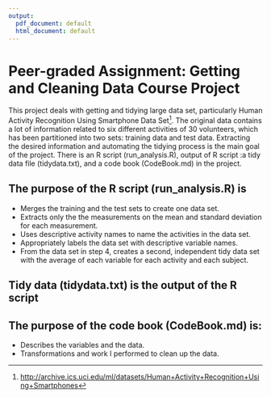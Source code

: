 ```yaml
---
output:
  pdf_document: default
  html_document: default
---
```

# Peer-graded Assignment: Getting and Cleaning Data Course Project 

This project deals with getting and tidying large data set, particularly Human 
Activity Recognition Using Smartphone Data Set[^1]. 
The original data contains a lot of information related to six different 
activities of 30 volunteers, which has been partitioned into two sets: training
data and test data. Extracting the desired information and automating the tidying 
process is the main goal of the project. There is an R script (run_analysis.R), 
output of R script :a tidy data file (tidydata.txt), and a code book (CodeBook.md)
in the project.

## The purpose of the R script (run_analysis.R) is

 * Merges the training and the test sets to create one data set.
 * Extracts only the the measurements on the mean and standard deviation for 
 each measurement.
 * Uses descriptive activity names to name the activities in the data set.
 * Appropriately labels the data set with descriptive variable names.
 * From the data set in step 4, creates a second, independent tidy data set with
 the average of each variable for each activity and each subject.
 
## Tidy data (tidydata.txt) is the output of the R script
 
## The purpose of the code book (CodeBook.md) is:
 
  * Describes the variables and the data.
  * Transformations and work I performed to clean up the data. 
  
 
[^1]: http://archive.ics.uci.edu/ml/datasets/Human+Activity+Recognition+Using+Smartphones